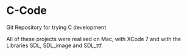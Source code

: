 # C-Code
Git Repository for trying C development

All of these projects were realised on Mac, with XCode 7 and with the Libraries SDL, SDL_image and SDL_ttf.
